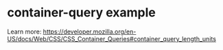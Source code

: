 # container-query example

Learn more: https://developer.mozilla.org/en-US/docs/Web/CSS/CSS_Container_Queries#container_query_length_units
